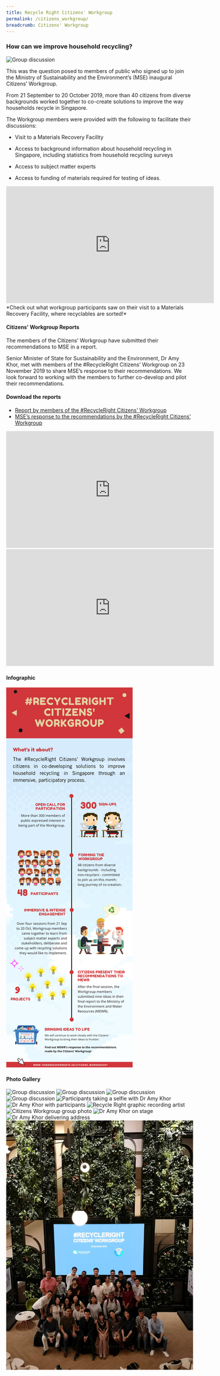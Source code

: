 ```yaml
---
title: Recycle Right Citizens' Workgroup
permalink: /citizens_workgroup/
breadcrumb: Citizens' Workgroup
---
```

### How can we improve household recycling?

![Group discussion](/images/cw-3.jpg)

This was the question posed to members of public who signed up to join the Ministry of Sustainability and the Environment’s (MSE) inaugural Citizens’ Workgroup.

From 21 September to 20 October 2019, more than 40 citizens from diverse backgrounds worked together to co-create solutions to improve the way households recycle in Singapore.

The Workgroup members were provided with the following to facilitate their discussions:

* Visit to a Materials Recovery Facility

* Access to background information about household recycling in Singapore, including statistics from household recycling surveys

* Access to subject matter experts

* Access to funding of materials required for testing of ideas.

<div class="bp-youtube">
<iframe width="560" height="315" src="https://www.youtube.com/embed/EGE9Jj_moe0" frameborder="0" allow="accelerometer; autoplay; encrypted-media; gyroscope; picture-in-picture" allowfullscreen></iframe>
</div>
*Check out what workgroup participants saw on their visit to a Materials Recovery Facility, where recyclables are sorted!*


#### Citizens' Workgroup Reports

The members of the Citizens’ Workgroup have submitted their recommendations to MSE in a report.

Senior Minister of State for Sustainability and the Environment, Dr Amy Khor, met with members of the #RecycleRight Citizens’ Workgroup on 23 November 2019 to share MSE’s response to their recommendations. We look forward to working with the members to further co-develop and pilot their recommendations. 

#### Download the reports

* [Report by members of the #RecycleRight Citizens’ Workgroup](/files/cw_report_participants.pdf)
* [MSE’s response to the recommendations by the #RecycleRight Citizens’ Workgroup](/files/cw_report_mewr.pdf)


<div class="bp-youtube">
     <iframe width="560" height="315" src="https://www.youtube.com/embed/RuwLkzp_Frs" frameborder="0" allow="accelerometer; autoplay; encrypted-media; gyroscope; picture-in-picture" allowfullscreen></iframe>
</div>

<div class="bp-youtube">
      <iframe width="560" height="315" src="https://www.youtube.com/embed/RSNceDf9MyM" frameborder="0" allow="accelerometer; autoplay; encrypted-media; gyroscope; picture-in-picture" allowfullscreen></iframe>
</div>

#### Infographic
![citizens' workgroup infographic](/images/cw_infographic.png)


#### Photo Gallery
![Group discussion](/images/cw-1.jpg)
![Group discussion](/images/cw-2.jpg)
![Group discussion](/images/cw-4.jpg)
![Group discussion](/images/cw-5.jpg)
![Participants taking a selfie with Dr Amy Khor](/images/cw-6.jpg)
![Dr Amy Khor with participants](/images/cw-7.jpg)
![Recycle Right graphic recording artist](/images/cw-8.jpg)
![Citizens Workgroup group photo](/images/cw-9.jpg)
![Dr Amy Khor on stage](/images/cw-wrap-1.jpg)
![Dr Amy Khor delivering address](/images/cw-wrap-2.jpg)
![Wrap Up group photo](/images/cw-group-photo.jpg)
